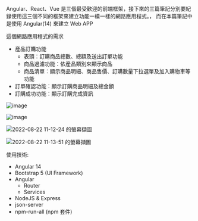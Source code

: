 Angular、React、Vue 是三個最受歡迎的前端框架，接下來的三篇筆記分別要紀錄使用這三個不同的框架來建立功能一模一樣的網路應用程式。， 而在本篇筆記中是使用 Angular(14) 來建立 Web APP

這個網路應用程式的需求
- 産品訂購功能
    - 表頭：訂購商品總數、總額及送出訂單功能
    - 商品過濾功能：依産品類別來顯示商品
    - 商品清單：顯示商品明細、商品售價、訂購數量下拉選單及加入購物車等功能
- 訂單確認功能：顯示訂購商品明細及總金額
- 訂購成功功能：顯示訂購完成資訊

![image](https://user-images.githubusercontent.com/21993717/185827887-9df81f19-49fa-4948-adc3-1851acf9dc5a.png)

![image](https://user-images.githubusercontent.com/21993717/185831273-8dd2f971-ea12-4151-aed7-294303430af9.png)

![2022-08-22 11-12-24 的螢幕擷圖](https://user-images.githubusercontent.com/21993717/185831337-ca82deea-dacf-4c88-b3f3-83110f30cb12.png)

![2022-08-22 11-13-51 的螢幕擷圖](https://user-images.githubusercontent.com/21993717/185831442-f3cfe442-673f-4be6-b3e1-a5e71c45533b.png)


使用技術:
- Angular 14
- Bootstrap 5 (UI Framework)
- Angular 
    - Router
    - Services
- NodeJS & Express
- json-server
- npm-run-all (npm 套件)
